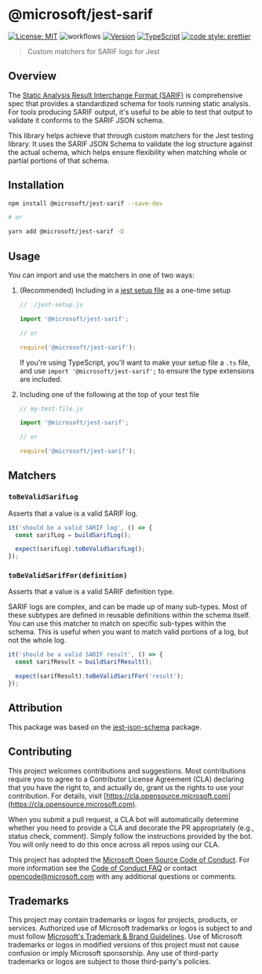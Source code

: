# @microsoft/jest-sarif

[![License: MIT](https://img.shields.io/badge/License-MIT-yellow.svg)](https://opensource.org/licenses/MIT)
![workflows](https://github.com/microsoft/sarif-js-sdk/workflows/CI/badge.svg?branch=main)
[![Version](https://img.shields.io/npm/v/@microsoft/jest-sarif.svg)](https://npmjs.org/package/@microsoft/jest-sarif)
[![TypeScript](https://img.shields.io/badge/%3C%2F%3E-TypeScript-%230074c1.svg)](http://www.typescriptlang.org/)
[![code style: prettier](https://img.shields.io/badge/code_style-prettier-f8bc45.svg)](https://github.com/prettier/prettier)

> Custom matchers for SARIF logs for Jest

## Overview

The [Static Analysis Result Interchange Format (SARIF)](https://docs.oasis-open.org/sarif/sarif/v2.1.0/csprd01/sarif-v2.1.0-csprd01.html) is comprehensive spec that provides a standardized schema for tools running static analysis. For tools producing SARIF output, it's useful to be able to test that output to validate it conforms to the SARIF JSON schema.

This library helps achieve that through custom matchers for the Jest testing library. It uses the SARIF JSON Schema to validate the log structure against the actual schema, which helps ensure flexibility when matching whole or partial portions of that schema.

## Installation

```bash
npm install @microsoft/jest-sarif --save-dev

# or

yarn add @microsoft/jest-sarif -D
```

## Usage

You can import and use the matchers in one of two ways:

1. (Recommended) Including in a [jest setup file](https://jestjs.io/docs/configuration#setupfilesafterenv-array) as a one-time setup

   ```ts
   // ./jest-setup.js

   import '@microsoft/jest-sarif';

   // or

   require('@microsoft/jest-sarif');
   ```

   If you're using TypeScript, you'll want to make your setup file a `.ts` file, and use `import '@microsoft/jest-sarif';` to ensure the type extensions are included.

2. Including one of the following at the top of your test file

   ```ts
   // my-test-file.js

   import '@microsoft/jest-sarif';

   // or

   require('@microsoft/jest-sarif');
   ```

## Matchers

### `toBeValidSarifLog`

Asserts that a value is a valid SARIF log.

```ts
it('should be a valid SARIF log', () => {
  const sarifLog = buildSarifLog();

  expect(sarifLog).toBeValidSarifLog();
});
```

### `toBeValidSarifFor(definition)`

Asserts that a value is a valid SARIF definition type.

SARIF logs are complex, and can be made up of many sub-types. Most of these subtypes are defined in reusable definitions within the schema itself. You can use this matcher
to match on specific sub-types within the schema. This is useful when you want to match valid portions of a log, but not the whole log.

```ts
it('should be a valid SARIF result', () => {
  const sarifResult = buildSarifResult();

  expect(sarifResult).toBeValidSarifFor('result');
});
```

## Attribution

This package was based on the [jest-json-schema](https://www.npmjs.com/package/jest-json-schema) package.

## Contributing

This project welcomes contributions and suggestions. Most contributions require you to agree to a Contributor License Agreement (CLA) declaring that you have the right to, and actually do, grant us the rights to use your contribution. For details, visit [https://cla.opensource.microsoft.com](https://cla.opensource.microsoft.com).

When you submit a pull request, a CLA bot will automatically determine whether you need to provide a CLA and decorate the PR appropriately (e.g., status check, comment). Simply follow the instructions provided by the bot. You will only need to do this once across all repos using our CLA.

This project has adopted the [Microsoft Open Source Code of Conduct](https://opensource.microsoft.com/codeofconduct/). For more information see the [Code of Conduct FAQ](https://opensource.microsoft.com/codeofconduct/faq/) or contact [opencode@microsoft.com](mailto:opencode@microsoft.com) with any additional questions or comments.

## Trademarks

This project may contain trademarks or logos for projects, products, or services. Authorized use of Microsoft trademarks or logos is subject to and must follow
[Microsoft's Trademark & Brand Guidelines](https://www.microsoft.com/en-us/legal/intellectualproperty/trademarks/usage/general). Use of Microsoft trademarks or logos in modified versions of this project must not cause confusion or imply Microsoft sponsorship.
Any use of third-party trademarks or logos are subject to those third-party's policies.
